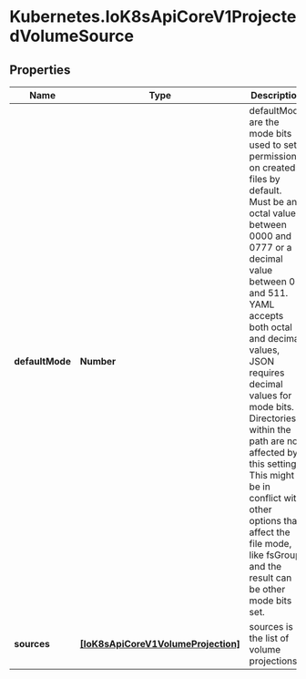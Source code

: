# Kubernetes.IoK8sApiCoreV1ProjectedVolumeSource

## Properties

Name | Type | Description | Notes
------------ | ------------- | ------------- | -------------
**defaultMode** | **Number** | defaultMode are the mode bits used to set permissions on created files by default. Must be an octal value between 0000 and 0777 or a decimal value between 0 and 511. YAML accepts both octal and decimal values, JSON requires decimal values for mode bits. Directories within the path are not affected by this setting. This might be in conflict with other options that affect the file mode, like fsGroup, and the result can be other mode bits set. | [optional] 
**sources** | [**[IoK8sApiCoreV1VolumeProjection]**](IoK8sApiCoreV1VolumeProjection.md) | sources is the list of volume projections | [optional] 



